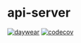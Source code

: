 # api-server
[![daywear](https://circleci.com/gh/daywear/api-server.svg?style=shield)](https://app.circleci.com/pipelines/github/daywear)
[![codecov](https://codecov.io/gh/daywear/api-server/branch/main/graph/badge.svg?token=BI2CFMXDIR)](https://codecov.io/gh/daywear/api-server)
